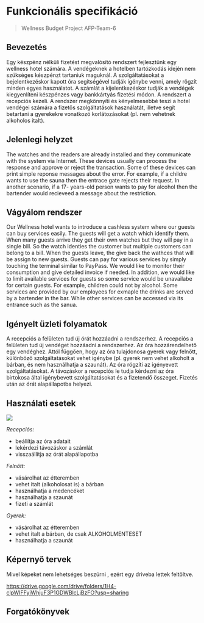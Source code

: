 ﻿# Funkcionális specifikáció
>Wellness Budget Project
>AFP-Team-6

## Bevezetés

Egy készpénz nélküli fizetést megvalósító rendszert fejlesztünk egy wellness hotel számára. A vendégeknek a hotelben tartózkodás idején nem szükséges készpénzt tartaniuk maguknál. A szolgáltatásokat a bejelentkezéskor kapott óra segítségével tudják igénybe venni, amely rögzít minden egyes használatot. A számlát a kijelentkezéskor tudják a vendégek kiegyenlíteni készpénzes vagy bankkártyás fizetési módon.
A rendszert a recepciós kezeli.
A rendszer megkönnyíti és kényelmesebbé teszi a hotel vendégei számára a fizetős szolgáltatások használatát, illetve segít betartani a gyerekekre vonatkozó korlátozásokat (pl. nem vehetnek alkoholos italt).

## Jelenlegi helyzet

The watches and the readers are already installed and they communicate with the system via Internet. These devices usually can process the response and approve or reject the transaction. Some of these devices can print simple reponse messages about the error. For example, if a childre wants to use the sauna then the entrace gate rejects their request. In another scenario, if a 17- years-old person wants to pay for alcohol then the bartender would recieveed a message about the restriction.

## Vágyálom rendszer

Our Wellness hotel wants to introduce a cashless system where our guests can buy services easily. The guests will get a watch which identify them. When many guests arrive they get their own watches but they will pay in a single bill. So the watch identies the customer but multiple customers can belong to a bill. When the guests leave, the give back the wathces that will be assign to new guests. Guests can pay for various services by simply touching the terminal similar to PayPass. We would like to monitor their consumption and give detailed invoice if needed. In addition, we would like to limit available services for guests so some service would be unavailabe for certain guests. For example, children could not by alcohol. Some services are provided by our employees for exmaple the drinks are served by a bartender in the bar. While other services can be accessed via its entrance such as the sanua.

## Igényelt üzleti folyamatok 

A recepciós a felületen tud új órát hozzáadni a rendszerhez. A recepciós a felületen tud új vendéget hozzáadni a rendszerhez. Az óra hozzárendelhető egy vendéghez. Attól függően, hogy az óra tulajdonosa gyerek vagy felnőtt, különböző szolgáltatásokat vehet igénybe (pl. gyerek nem vehet alkoholt a bárban, és nem használhatja a szaunát). Az óra rögzíti az igényevett szolgáltatásokat. A távozáskor a recepciós le tudja kérdezni az óra birtokosa által igénybevett szolgáltatásokat és a fizetendő összeget. Fizetés után az órát alapállapotba helyezi.

## Használati esetek

![](https://www.planttext.com/api/plantuml/img/RP9DZeCm38NtEKMMiA07YAfHRrAPn825YL5-fgggkVk42dM2XftvdktdF76B2KBA2ol68UaaEj0u9Uqee4qaNgcj03yowbBXki6NQY8cRLdih1qc88wjQWB-qHuOlCL2LtZgdfXRzLClw_Fp7cN1D94VNmUNSbCEu5EnALrw477RS3KBOTU0hKnITjTVUWY8sWNoypPtiCqHxn73DrcCjUi3sMCig2aTEaBsqExrWvQbtBYAyBxEV9AWc4pNVPt5yR_fD1y3BlDRFoHIyVha2bV17gAuNYvc9cVC8A4dvz3NRpfH3xxNhdlhgdRzm1jwj_qilm00)

_Recepciós:_
- beállítja az óra adatait
- lekérdezi távozáskor a számlát
- visszaállítja az órát alapállapotba

_Felnőtt:_
- vásárolhat az étteremben
- vehet italt (alkoholosat is) a bárban
- használhatja a medencéket
- használhatja a szaunát
- fizeti a számlát

_Gyerek:_
- vásárolhat az étteremben
- vehet italt a bárban, de csak ALKOHOLMENTESET
- használhatja a szaunát


## Képernyő tervek

Mivel képeket nem lehetséges beszúrni , ezért egy driveba lettek feltöltve.

https://drive.google.com/drive/folders/1H4-clpWIFFyiWhjuF3P1GDWBlcLjBzFO?usp=sharing

## Forgatókönyvek
